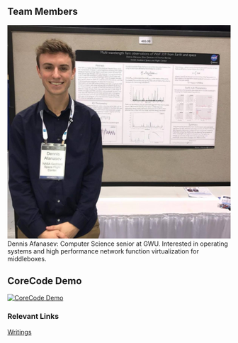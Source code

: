## Team Members

![Image of Dennis](https://github.com/sdcorecode/sdcorecode.github.io/blob/master/Dennis.png)
Dennis Afanasev: Computer Science senior at GWU. Interested in operating systems and high performance network function virtualization for middleboxes. 

## CoreCode Demo

[![CoreCode Demo](http://img.youtube.com/vi/UK6R7HCaDLQ/0.jpg)](https://www.youtube.com/watch?v=UK6R7HCaDLQ "CoreCode Demo")

### Relevant Links
[Writings](https://drive.google.com/drive/folders/1bSd410L2srpsd_iG8QGGfFWacLTSZKDj?usp=sharing "Writings")
